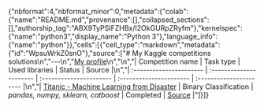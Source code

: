 {"nbformat":4,"nbformat_minor":0,"metadata":{"colab":{"name":"README.md","provenance":[],"collapsed_sections":[],"authorship_tag":"ABX9TyPSIFZHBx/I2OkGURpZRyfm"},"kernelspec":{"name":"python3","display_name":"Python 3"},"language_info":{"name":"python"}},"cells":[{"cell_type":"markdown","metadata":{"id":"WpsuWrkZ0snO"},"source":["# My Kaggle competitions solutions\n","---\n","[My profile](https://www.kaggle.com/anfimka)\n","\n","| Competition name | Task type | Used libraries | Status | Source |\n","| :---------------------- | :---------------------- | :---------------------- | :---------------------- | :---------------------- |\n","| [Titanic - Machine Learning from Disaster](titanic) | Binary Classification | *pandas, numpy, sklearn, catboost* | Completed | [Source](https://www.kaggle.com/c/titanic) |"]}]}
